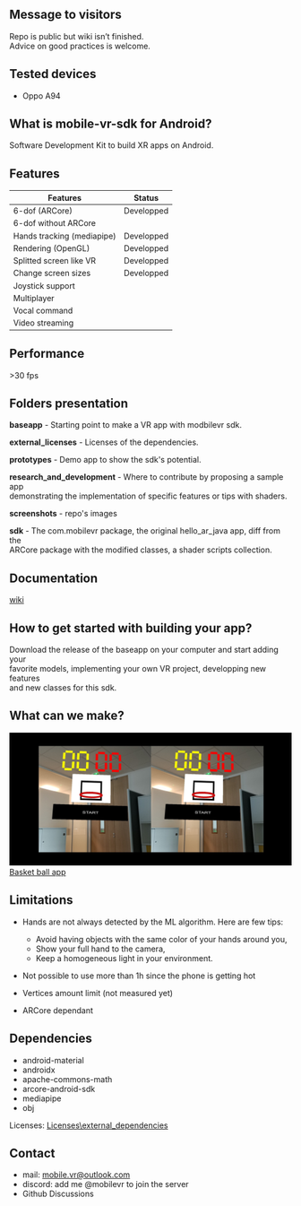 ## Message to visitors
Repo is public but wiki isn’t finished.<br>
Advice on good practices is welcome.

## Tested devices
- Oppo A94

## What is mobile-vr-sdk for Android?
Software Development Kit to build XR apps on Android.<br>

## Features
| Features | Status |
|---|---|
| 6-dof (ARCore)   | Developped  |
| 6-dof without ARCore | |
| Hands tracking (mediapipe) | Developped  |
| Rendering (OpenGL) | Developped |
| Splitted screen like VR | Developped |
| Change screen sizes | Developped |
| Joystick support | |
| Multiplayer | |
| Vocal command | |
| Video streaming | |

## Performance
\>30 fps

## Folders presentation
**baseapp** - Starting point to make a VR app with modbilevr sdk.<br>

**external_licenses** - Licenses of the dependencies.<br>

**prototypes** - Demo app to show the sdk's potential.<br>

**research_and_development** - Where to contribute by proposing a sample app<br>
demonstrating the implementation of specific features or tips with shaders.<br>

**screenshots** - repo's images<br>

**sdk** - The com.mobilevr package, the original hello_ar_java app, diff from the<br>
ARCore package with the modified classes, a shader scripts collection.

## Documentation
[wiki](mobile-vr-sdk)

## How to get started with building your app?
Download the release of the baseapp on your computer and start adding your<br>
favorite models, implementing your own VR project, developping new features<br>
and new classes for this sdk.

## What can we make?
![screenshot](/screenshots/basket_ball_game_screenshot.jpg)
[Basket ball app](prototypes/basket_ball_game)

## Limitations
- Hands are not always detected by the ML algorithm. Here are few tips:
  - Avoid having objects with the same color of your hands around you,
  - Show your full hand to the camera,
  - Keep a homogeneous light in your environment.

- Not possible to use more than 1h since the phone is getting hot
- Vertices amount limit (not measured yet)
- ARCore dependant

## Dependencies
- android-material
- androidx
- apache-commons-math
- arcore-android-sdk
- mediapipe
- obj

Licenses: [Licenses\external_dependencies](external_licenses)

## Contact
- mail: mobile.vr@outlook.com
- discord: add me @mobilevr to join the server
- Github Discussions

